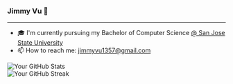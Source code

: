 ### Jimmy Vu 👋

---

- 🎓 I'm currently pursuing my Bachelor of Computer Science [@ San Jose State University](https://www.sjsu.edu/)
- 📫 How to reach me: jimmyvu1357@gmail.com

![Your GitHub Stats](https://github-readme-stats.vercel.app/api?username=walson6&show_icons=true&count_private=true&hide=prs&theme=dark)
<br>
![Your GitHub Streak](https://github-readme-streak-stats.herokuapp.com/?user=walson6&theme=dark)
